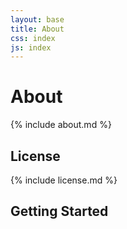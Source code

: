 ```yaml
---
layout: base
title: About
css: index
js: index
---
```


# About

{% include about.md %}

## License

{% include license.md %}

## Getting Started


